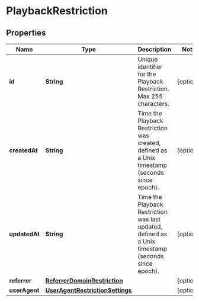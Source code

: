 

# PlaybackRestriction

## Properties

Name | Type | Description | Notes
------------ | ------------- | ------------- | -------------
**id** | **String** | Unique identifier for the Playback Restriction. Max 255 characters. |  [optional]
**createdAt** | **String** | Time the Playback Restriction was created, defined as a Unix timestamp (seconds since epoch). |  [optional]
**updatedAt** | **String** | Time the Playback Restriction was last updated, defined as a Unix timestamp (seconds since epoch). |  [optional]
**referrer** | [**ReferrerDomainRestriction**](ReferrerDomainRestriction.md) |  |  [optional]
**userAgent** | [**UserAgentRestrictionSettings**](UserAgentRestrictionSettings.md) |  |  [optional]



